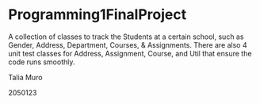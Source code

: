 # Programming1FinalProject
A collection of classes to track the Students at a certain school, such as Gender, Address, Department, Courses, & Assignments.
There are also 4 unit test classes for Address, Assignment, Course, and Util that ensure the code runs smoothly.

Talia Muro

2050123
